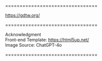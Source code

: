 ================================

https://gdtw.org/

================================

Acknowledgment  
Front-end Template: https://html5up.net/  
Image Source: ChatGPT-4o

================================
